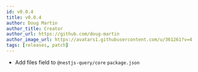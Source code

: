 ```yaml
---
id: v0.0.4
title: v0.0.4
author: Doug Martin
author_title: Creator
author_url: https://github.com/doug-martin
author_image_url: https://avatars1.githubusercontent.com/u/361261?v=4
tags: [releases, patch]
---
```


* Add files field to `@nestjs-query/core` `package.json`
